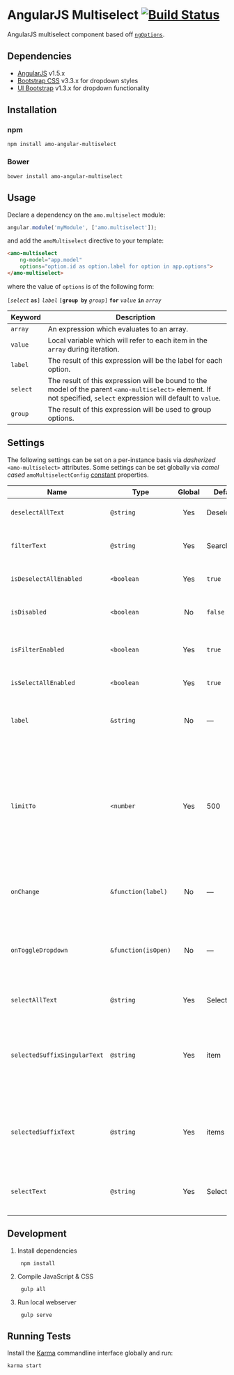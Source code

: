 # AngularJS Multiselect [![Build Status](https://travis-ci.org/namoscato/angular-multiselect.svg?branch=master)](https://travis-ci.org/namoscato/angular-multiselect)

AngularJS multiselect component based off [`ngOptions`](https://docs.angularjs.org/api/ng/directive/ngOptions).

## Dependencies

* [AngularJS](https://angularjs.org/) v1.5.x
* [Bootstrap CSS](http://getbootstrap.com/) v3.3.x for dropdown styles
* [UI Bootstrap](http://angular-ui.github.io/bootstrap/) v1.3.x for dropdown functionality

## Installation

### npm

    npm install amo-angular-multiselect

### Bower

    bower install amo-angular-multiselect

## Usage

Declare a dependency on the `amo.multiselect` module:

```js
angular.module('myModule', ['amo.multiselect']);
```

and add the `amoMultiselect` directive to your template:

```html
<amo-multiselect
    ng-model="app.model"
    options="option.id as option.label for option in app.options">
</amo-multiselect>
```

where the value of `options` is of the following form:

`[`_`select`_ **`as`**`]` _`label`_ `[`**`group by`** _`group`_`]` **`for`** _`value`_ **`in`** _`array`_

| Keyword  | Description |
| -------- | ----------- |
| `array`  | An expression which evaluates to an array. |
| `value`  | Local variable which will refer to each item in the `array` during iteration. |
| `label`  | The result of this expression will be the label for each option. |
| `select` | The result of this expression will be bound to the model of the parent `<amo-multiselect>` element. If not specified, `select` expression will default to `value`. |
| `group`  | The result of this expression will be used to group options. |

## Settings

The following settings can be set on a per-instance basis via _dasherized_ `<amo-multiselect>` attributes. Some settings can be set globally via _camel cased_ `amoMultiselectConfig` [constant](https://docs.angularjs.org/api/auto/service/$provide#constant) properties.

| Name | Type | Global | Default | Description |
| ---- | ---- |:------:| ------- | ----------- |
| `deselectAllText` | `@string` | Yes | Deselect&nbsp;All | Deselect all option label text |
| `filterText` | `@string` | Yes | Search... | Search filter input placeholder text |
| `isDeselectAllEnabled` | `<boolean` | Yes | `true` | State of deselect all functionality |
| `isDisabled` | `<boolean` | No | `false` | State of dropdown toggle functionality |
| `isFilterEnabled` | `<boolean` | Yes | `true` | State of search filter input visibility |
| `isSelectAllEnabled` | `<boolean` | Yes | `true` | State of select all functionality |
| `label` | `&string` | No | — | Expression bound to the current button label text |
| `limitTo` | `<number` | Yes | 500 | Upper bound limit of options to show per group so that browser performance will not suffer with large data sets. Specify `0` or `false` to disable limiting. |
| `onChange` | `&function(label)` | No | — | Expression called with `label` string when model changes |
| `onToggleDropdown` | `&function(isOpen)` | No | — | Expression called with `isOpen` boolean when dropdown opens or closes |
| `selectAllText` | `@string` | Yes | Select&nbsp;All | Select all option label text |
| `selectedSuffixSingularText` | `@string` | Yes | item | Singular suffix appended to button label text when option label properties are undefined |
| `selectedSuffixText` | `@string` | Yes | items | Suffix appended to button label text when option label properties are undefined |
| `selectText` | `@string` | Yes | Select... | Default button label text when no options are selected |

## Development

1. Install dependencies

        npm install

2. Compile JavaScript & CSS

        gulp all

3. Run local webserver

        gulp serve

## Running Tests

Install the [Karma](http://karma-runner.github.io/) commandline interface globally and run:

    karma start
